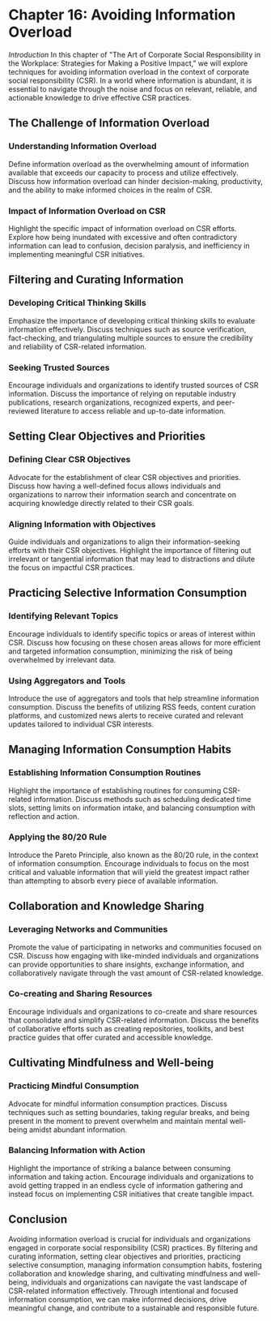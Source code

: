 Chapter 16: Avoiding Information Overload
=========================================

*Introduction* In this chapter of "The Art of Corporate Social Responsibility in the Workplace: Strategies for Making a Positive Impact," we will explore techniques for avoiding information overload in the context of corporate social responsibility (CSR). In a world where information is abundant, it is essential to navigate through the noise and focus on relevant, reliable, and actionable knowledge to drive effective CSR practices.

The Challenge of Information Overload
-------------------------------------

### Understanding Information Overload

Define information overload as the overwhelming amount of information available that exceeds our capacity to process and utilize effectively. Discuss how information overload can hinder decision-making, productivity, and the ability to make informed choices in the realm of CSR.

### Impact of Information Overload on CSR

Highlight the specific impact of information overload on CSR efforts. Explore how being inundated with excessive and often contradictory information can lead to confusion, decision paralysis, and inefficiency in implementing meaningful CSR initiatives.

Filtering and Curating Information
----------------------------------

### Developing Critical Thinking Skills

Emphasize the importance of developing critical thinking skills to evaluate information effectively. Discuss techniques such as source verification, fact-checking, and triangulating multiple sources to ensure the credibility and reliability of CSR-related information.

### Seeking Trusted Sources

Encourage individuals and organizations to identify trusted sources of CSR information. Discuss the importance of relying on reputable industry publications, research organizations, recognized experts, and peer-reviewed literature to access reliable and up-to-date information.

Setting Clear Objectives and Priorities
---------------------------------------

### Defining Clear CSR Objectives

Advocate for the establishment of clear CSR objectives and priorities. Discuss how having a well-defined focus allows individuals and organizations to narrow their information search and concentrate on acquiring knowledge directly related to their CSR goals.

### Aligning Information with Objectives

Guide individuals and organizations to align their information-seeking efforts with their CSR objectives. Highlight the importance of filtering out irrelevant or tangential information that may lead to distractions and dilute the focus on impactful CSR practices.

Practicing Selective Information Consumption
--------------------------------------------

### Identifying Relevant Topics

Encourage individuals to identify specific topics or areas of interest within CSR. Discuss how focusing on these chosen areas allows for more efficient and targeted information consumption, minimizing the risk of being overwhelmed by irrelevant data.

### Using Aggregators and Tools

Introduce the use of aggregators and tools that help streamline information consumption. Discuss the benefits of utilizing RSS feeds, content curation platforms, and customized news alerts to receive curated and relevant updates tailored to individual CSR interests.

Managing Information Consumption Habits
---------------------------------------

### Establishing Information Consumption Routines

Highlight the importance of establishing routines for consuming CSR-related information. Discuss methods such as scheduling dedicated time slots, setting limits on information intake, and balancing consumption with reflection and action.

### Applying the 80/20 Rule

Introduce the Pareto Principle, also known as the 80/20 rule, in the context of information consumption. Encourage individuals to focus on the most critical and valuable information that will yield the greatest impact rather than attempting to absorb every piece of available information.

Collaboration and Knowledge Sharing
-----------------------------------

### Leveraging Networks and Communities

Promote the value of participating in networks and communities focused on CSR. Discuss how engaging with like-minded individuals and organizations can provide opportunities to share insights, exchange information, and collaboratively navigate through the vast amount of CSR-related knowledge.

### Co-creating and Sharing Resources

Encourage individuals and organizations to co-create and share resources that consolidate and simplify CSR-related information. Discuss the benefits of collaborative efforts such as creating repositories, toolkits, and best practice guides that offer curated and accessible knowledge.

Cultivating Mindfulness and Well-being
--------------------------------------

### Practicing Mindful Consumption

Advocate for mindful information consumption practices. Discuss techniques such as setting boundaries, taking regular breaks, and being present in the moment to prevent overwhelm and maintain mental well-being amidst abundant information.

### Balancing Information with Action

Highlight the importance of striking a balance between consuming information and taking action. Encourage individuals and organizations to avoid getting trapped in an endless cycle of information gathering and instead focus on implementing CSR initiatives that create tangible impact.

Conclusion
----------

Avoiding information overload is crucial for individuals and organizations engaged in corporate social responsibility (CSR) practices. By filtering and curating information, setting clear objectives and priorities, practicing selective consumption, managing information consumption habits, fostering collaboration and knowledge sharing, and cultivating mindfulness and well-being, individuals and organizations can navigate the vast landscape of CSR-related information effectively. Through intentional and focused information consumption, we can make informed decisions, drive meaningful change, and contribute to a sustainable and responsible future.
